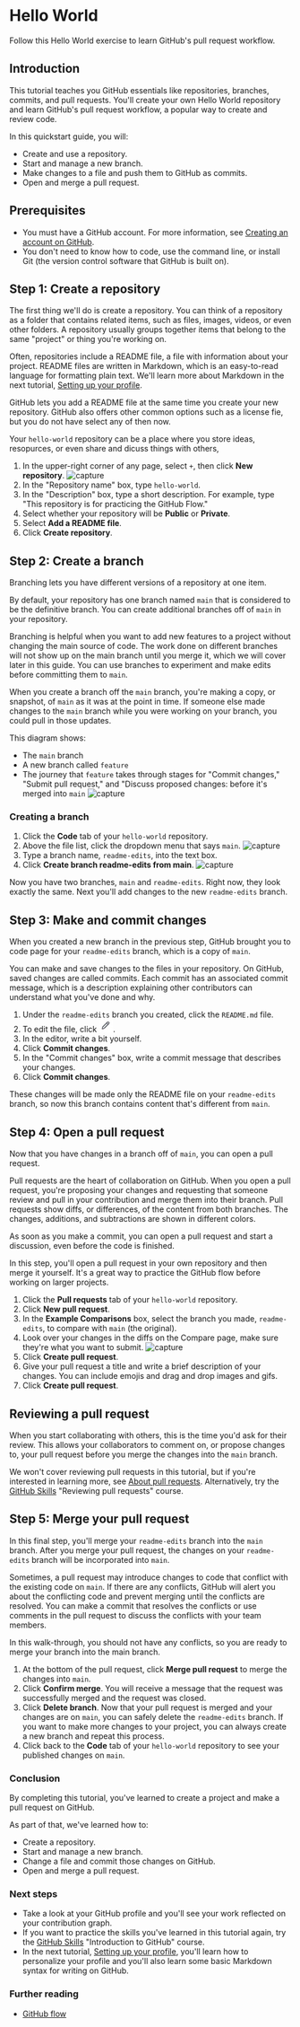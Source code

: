 # Hello World

Follow this Hello World exercise to learn GitHub's pull request workflow.

## Introduction

This tutorial teaches you GitHub essentials like repositories, branches, commits, and pull requests. You'll create your own Hello World repository and learn GitHub's pull request workflow, a popular way to create and review code.

In this quickstart guide, you will:

* Create and use a repository.
* Start and manage a new branch.
* Make changes to a file and push them to GitHub as commits.
* Open and merge a pull request.

## Prerequisites

* You must have a GitHub account. For more information, see [Creating an account on GitHub](creating-an-account-on-github.md).
* You don't need to know how to code, use the command line, or install Git (the version control software that GitHub is built on).

## Step 1: Create a repository

The first thing we'll do is create a repository. You can think of a repository as a folder that contains related items, such as files, images, videos, or even other folders. A repository usually groups together items that belong to the same "project" or thing you're working on.

Often, repositories include a README file, a file with information about your project. README files are written in Markdown, which is an easy-to-read language for formatting plain text. We'll learn more about Markdown in the next tutorial, [Setting up your profile](setting-up-your-profile.md).

GitHub lets you add a README file at the same time you create your new repository. GitHub also offers other common options such as a license fie, but you do not have select any of then now.

Your `hello-world` repository can be a place where you store ideas, resopurces, or even share and dicuss things with others,

1. In the upper-right corner of any page, select `+`, then click **New repository**.
![capture](https://docs.github.com/assets/cb-29762/mw-1440/images/help/repository/repo-create-global-nav-update.webp)
2. In the "Repository name" box, type `hello-world`.
3. In the "Description" box, type a short description. For example, type "This repository is for practicing the GitHub Flow."
4. Select whether your repository will be **Public** or **Private**.
5. Select **Add a README file**.
6. Click **Create repository**.

## Step 2: Create a branch

Branching lets you have different versions of a repository at one item.

By default, your repository has one branch named `main` that is considered to be the definitive branch. You can create additional branches off of `main` in your repository.

Branching is helpful when you want to add new features to a project without changing the main source of code. The work done on different branches will not show up on the main branch until you merge it, which we will cover later in this guide. You can use branches to experiment and make edits before committing them to `main`.

When you create a branch off the `main` branch, you're making a copy, or snapshot, of `main` as it was at the point in time. If someone else made changes to the `main` branch while you were working on your branch, you could pull in those updates.

This diagram shows:
* The `main` branch
* A new branch called `feature`
* The journey that `feature` takes through stages for "Commit changes," "Submit pull request," and "Discuss proposed changes: before it's merged into `main`
![capture](https://docs.github.com/assets/cb-23923/mw-1440/images/help/repository/branching.webp)

### Creating a branch

1. Click the **Code** tab of your `hello-world` repository.
2. Above the file list, click the dropdown menu that says `main`.
![capture](https://docs.github.com/assets/cb-16584/mw-1440/images/help/branches/branch-selection-dropdown-global-nav-update.webp)
3. Type a branch name, `readme-edits`, into the text box.
4. Click **Create branch readme-edits from main**.
![capture](https://docs.github.com/assets/cb-31023/mw-1440/images/help/repository/new-branch.webp)

Now you have two branches, `main` and `readme-edits`. Right now, they look exactly the same. Next you'll add changes to the new `readme-edits` branch.

## Step 3: Make and commit changes

When you created a new branch in the previous step, GitHub brought you to code page for your `readme-edits` branch, which is a copy of `main`.

You can make and save changes to the files in your repository. On GitHub, saved changes are called commits. Each commit has an associated commit message,  which is a description explaining other contributors can understand what you've done and why.

1. Under the `readme-edits` branch you created, click the `README.md` file.
2. To edit the file, click ![ico](../img/pencil.jpg).
3. In the editor, write a bit yourself.
4. Click **Commit changes**.
5. In the "Commit changes" box, write a commit message that describes your changes.
6. Click **Commit changes**.

These changes will be made only the README file on your `readme-edits` branch, so now this branch contains content that's different from `main`.

## Step 4: Open a pull request

Now that you have changes in a branch off of `main`, you can open a pull request.

Pull requests are the heart of collaboration on GitHub. When you open a pull request, you're proposing your changes and requesting that someone review and pull in your contribution and merge them into their branch. Pull requests show diffs, or differences, of the content from both branches. The changes, additions, and subtractions are shown in different colors.

As soon as you make a commit, you can open a pull request and start a discussion, even before the code is finished.

In this step, you'll open a pull request in your own repository and then merge it yourself. It's a great way to practice the GitHub flow before working on larger projects.

1. Click the **Pull requests** tab of your `hello-world` repository.
2. Click **New pull request**.
3. In the **Example Comparisons** box, select the branch you made, `readme-edits`, to compare with `main` (the original).
4. Look over your changes in the diffs on the Compare page, make sure they're what you want to submit.
![capture](https://docs.github.com/assets/cb-32937/mw-1440/images/help/repository/diffs.webp)
5. Click **Create pull request**.
6. Give your pull request a title and write a brief description of your changes. You can include emojis and drag and drop images and gifs.
7. Click **Create pull request**.

## Reviewing a pull request

When you start collaborating with others, this is the time you'd ask for their review. This allows your collaborators to comment on, or propose changes to, your pull request before you merge the changes into the `main` branch.

We won't cover reviewing pull requests in this tutorial, but if you're interested in learning more, see [About pull requests](https://docs.github.com/en/pull-requests/collaborating-with-pull-requests/reviewing-changes-in-pull-requests/about-pull-request-reviews). Alternatively, try the [GitHub Skills](https://skills.github.com/) "Reviewing pull requests" course.

## Step 5: Merge your pull request

In this final step, you'll merge your `readme-edits` branch into the `main` branch. After you merge your pull request, the changes on your `readme-edits` branch will be incorporated into `main`.

Sometimes, a pull request may introduce changes to code that conflict with the existing code on `main`. If there are any conflicts, GitHub will alert you about the conflicting code and prevent merging until  the conflicts are resolved. You can make a commit that resolves the conflicts or use comments in the pull request to discuss the conflicts with your team members.

In this walk-through, you should not have any conflicts, so you are ready to merge your branch into the main branch.

1. At the bottom of the pull request, click **Merge pull request** to merge the changes into `main`.
2. Click **Confirm merge**. You will receive a message that the request was successfully merged and the request was closed.
3. Click **Delete branch**. Now that your pull request is merged and your changes are on `main`, you can safely delete the `readme-edits` branch. If you want to make more changes to your project, you can always create a new branch and repeat this process.
4. Click back to the **Code** tab of your `hello-world` repository to see your published changes on `main`.

### Conclusion

By completing this tutorial, you've learned to create a project and make a pull request on GitHub.

As part of that, we've learned how to:

* Create a repository.
* Start and manage a new branch.
* Change a file and commit those changes on GitHub.
* Open and merge a pull request.

### Next steps

* Take a look at your GitHub profile and you'll see your work reflected on your contribution graph.
* If you want to practice the skills you've learned in this tutorial again, try the [GitHub Skills](https://skills.github.com/) "Introduction to GitHub" course.
* In the next tutorial, [Setting up your profile](), you'll learn how to personalize your profile and you'll also learn some basic Markdown syntax for writing on GitHub.

### Further reading

* [GitHub flow](https://docs.github.com/en/get-started/using-github/github-flow)

